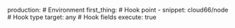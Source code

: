 <!-- post: deploy-hooks_use-a-snippet-deploy-hook -->


production: # Environment
    first_thing: # Hook point
      - snippet: cloud66/node # Hook type
        target: any # Hook fields
        execute: true
